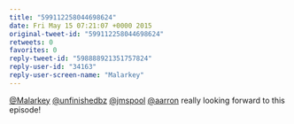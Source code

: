 ```yaml
---
title: "599112258044698624"
date: Fri May 15 07:21:07 +0000 2015
original-tweet-id: "599112258044698624"
retweets: 0
favorites: 0
reply-tweet-id: "598888921351757824"
reply-user-id: "34163"
reply-user-screen-name: "Malarkey"
---
```

<a href="https://twitter.com/Malarkey">@Malarkey</a> <a href="https://twitter.com/unfinishedbz">@unfinishedbz</a> <a href="https://twitter.com/jmspool">@jmspool</a> <a href="https://twitter.com/aarron">@aarron</a> really looking forward to this episode!
